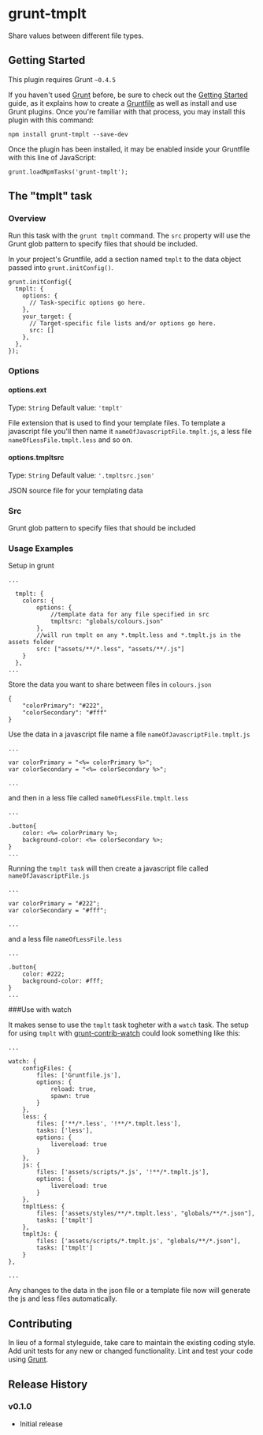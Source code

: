 # grunt-tmplt

Share values between different file types.

## Getting Started
This plugin requires Grunt `~0.4.5`

If you haven't used [Grunt](http://gruntjs.com/) before, be sure to check out the [Getting Started](http://gruntjs.com/getting-started) guide, as it explains how to create a [Gruntfile](http://gruntjs.com/sample-gruntfile) as well as install and use Grunt plugins. Once you're familiar with that process, you may install this plugin with this command:

```shell
npm install grunt-tmplt --save-dev
```

Once the plugin has been installed, it may be enabled inside your Gruntfile with this line of JavaScript:

```
grunt.loadNpmTasks('grunt-tmplt');
```

## The "tmplt" task

### Overview

Run this task with the `grunt tmplt` command. The `src` property will use the Grunt glob pattern to specify files that should be included.

In your project's Gruntfile, add a section named `tmplt` to the data object passed into `grunt.initConfig()`.

```
grunt.initConfig({
  tmplt: {
    options: {
      // Task-specific options go here.
    },
    your_target: {
      // Target-specific file lists and/or options go here.
      src: []
    },
  },
});
```

### Options

#### options.ext
Type: `String`
Default value: `'tmplt'`

File extension that is used to find your template files. To template a javascript file you'll then name it `nameOfJavascriptFile.tmplt.js`, a less file `nameOfLessFile.tmplt.less` and so on.

#### options.tmpltsrc
Type: `String`
Default value: `'.tmpltsrc.json'`

JSON source file for your templating data

### Src
Grunt glob pattern to specify files that should be included


### Usage Examples

Setup in grunt 

```
...

  tmplt: {
  	colors: {
    	options: {
    		//template data for any file specified in src
      		tmpltsrc: "globals/colours.json"
    	},
    	//will run tmplt on any *.tmplt.less and *.tmplt.js in the assets folder
    	src: ["assets/**/*.less", "assets/**/.js"]
  	}
  },
...
```

Store the data you want to share between files in `colours.json`


```
{
	"colorPrimary": "#222",
	"colorSecondary": "#fff"
}
```

Use the data in a javascript file name a file `nameOfJavascriptFile.tmplt.js`


```
...

var colorPrimary = "<%= colorPrimary %>";
var colorSecondary = "<%= colorSecondary %>";

...
```

and then in a less file called `nameOfLessFile.tmplt.less`

```
...

.button{
	color: <%= colorPrimary %>;
	background-color: <%= colorSecondary %>;
}
...

```

Running the `tmplt task` will then create a javascript file called `nameOfJavascriptFile.js`

```
...

var colorPrimary = "#222";
var colorSecondary = "#fff";

...

```

and a less file `nameOfLessFile.less`

```
...

.button{
	color: #222;
	background-color: #fff;
}
...

``` 

###Use with watch

It makes sense to use the `tmplt` task togheter with a `watch` task.
The setup for using `tmplt` with [grunt-contrib-watch](https://github.com/gruntjs/grunt-contrib-watch) could look something like this:

```
...

watch: {
    configFiles: {
        files: ['Gruntfile.js'],
        options: {
            reload: true,
            spawn: true
        }
    },
    less: {
        files: ['**/*.less', '!**/*.tmplt.less'],
        tasks: ['less'],
        options: {
            livereload: true
        }
    },
    js: {
        files: ['assets/scripts/*.js', '!**/*.tmplt.js'],
        options: {
            livereload: true
        }
    },            
    tmpltLess: {
        files: ['assets/styles/**/*.tmplt.less', "globals/**/*.json"],
        tasks: ['tmplt']
    },
    tmpltJs: {
        files: ['assets/scripts/*.tmplt.js', "globals/**/*.json"],
        tasks: ['tmplt'] 
    }                        
},

...
```
Any changes to the data in the json file or a template file now will generate the js and less files automatically.

## Contributing
In lieu of a formal styleguide, take care to maintain the existing coding style. Add unit tests for any new or changed functionality. Lint and test your code using [Grunt](http://gruntjs.com/).

## Release History

### v0.1.0
  - Initial release
